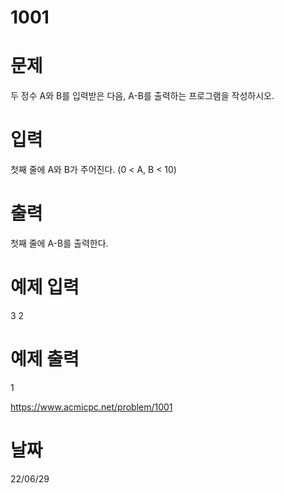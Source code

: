 # 1001

# 문제
두 정수 A와 B를 입력받은 다음, A-B를 출력하는 프로그램을 작성하시오.

# 입력
첫째 줄에 A와 B가 주어진다. (0 < A, B < 10)

# 출력
첫째 줄에 A-B를 출력한다.

# 예제 입력
3 2

# 예제 출력
1

https://www.acmicpc.net/problem/1001

# 날짜
22/06/29
